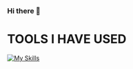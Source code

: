 ### Hi there 👋


# TOOLS I HAVE USED
[![My Skills](https://skillicons.dev/icons?i=c,cpp,cs,java,linux,docker,git,js,html,css,react,dotnet,bootstrap,heroku,bash,gitlab,vscode,visualstudio,pycharm,postman,latex,androidstudio,powershell,mysql,idea,debian,&maven)](https://skillicons.dev)


<!--
**Mishunkhan/Mishunkhan** is a ✨ _special_ ✨ repository because its `README.md` (this file) appears on your GitHub profile.

Here are some ideas to get you started:

- 🔭 I’m currently working on ...
- 🌱 I’m currently learning ...
- 👯 I’m looking to collaborate on ...
- 🤔 I’m looking for help with ...
- 💬 Ask me about ...
- 📫 How to reach me: ...
- 😄 Pronouns: ...
- ⚡ Fun fact: ...
-->
